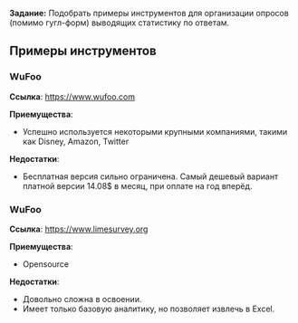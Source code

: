 **Задание:** Подобрать примеры инструментов для организации опросов (помимо гугл-форм) выводящих статистику по ответам.

## Примеры инструментов
### WuFoo
**Ссылка**: https://www.wufoo.com

**Приемущества**:
* Успешно используется некоторыми крупными компаниями, такими как Disney, Amazon, Twitter

**Недостатки**:
* Бесплатная версия сильно ограничена. Самый дешевый вариант платной версии 14.08$ в месяц, при оплате на год вперёд.

### WuFoo
**Ссылка**: https://www.limesurvey.org

**Приемущества**:
* Opensource

**Недостатки**:
* Довольно сложна в освоении.
* Имеет только базовую аналитику, но позволяет извлечь в Excel.
